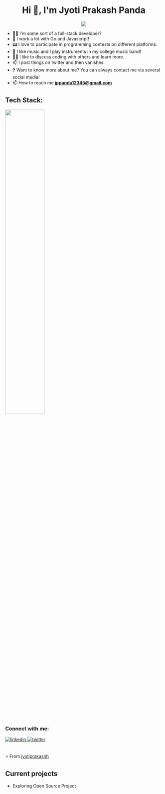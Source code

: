 

<h1 align="center">Hi 👋, I'm Jyoti Prakash Panda</h1>
<p align="center">
<img src="https://readme-typing-svg.herokuapp.com/?color=45B6C4&width=380&height=45&lines=Fullstack+Developer;Go+Developer;Interested+in+Devops;Nice+To+Meet+You+...&center=true"></a>
</p>

- 👨‍💻 I'm some sort of a full-stack developer?
- 🌱 I work a lot with Go and Javascript!
- 📟 I love to participate in programming contests on different platforms.
- 🎹 I like music and I play instruments in my college music band!
- 👯‍♀️ I like to discuss coding with others and learn more.
- 📫 I post things on twitter and then vanishes.
- ❓ Want to know more about me? You can always contact me via several social media!
- 📫 How to reach me **jppanda12345@gmail.com**

<h2 align="left">Tech Stack:</h2>
<div>

 <p align="left">
  <a href="https://skillicons.dev">
    <img src="https://skillicons.dev/icons?i=go,javascript,jenkins,react,mongodb,git,kubernetes,docker,postgres,mysql,css,html,kafka,powershell,postman,windows,vscode,c++,adobe" width="50%" height="50%"/>
  </a>
</p>
</div>

<h3 align="left">Connect with me:</h3> 
<div align="left">
<a href="https://linkedin.com/in/jyotiprakshh" target="_blank">
<img src=https://img.shields.io/badge/linkedin-%231E77B5.svg?&style=for-the-badge&logo=linkedin&logoColor=white alt=linkedin style="margin-bottom: 5px;" />
</a> 
<!-- <a href="https://github.com/u77w41" target="_blank">
<img src=https://img.shields.io/badge/github-%2324292e.svg?&style=for-the-badge&logo=github&logoColor=white alt=github style="margin-bottom: 5px;" />
</a> -->
<a href="https://twitter.com/jyotiprakshh" target="_blank">
<img src=https://img.shields.io/badge/twitter-%2300acee.svg?&style=for-the-badge&logo=twitter&logoColor=white alt=twitter style="margin-bottom: 5px;" />
</a>

</div>  
  
<br/> 
  
⭐️ From [jyotiprakashh](https://github.com/jyotiprakashh)


## Current projects
- Exploring Open Source Project 
</div>

<br />


